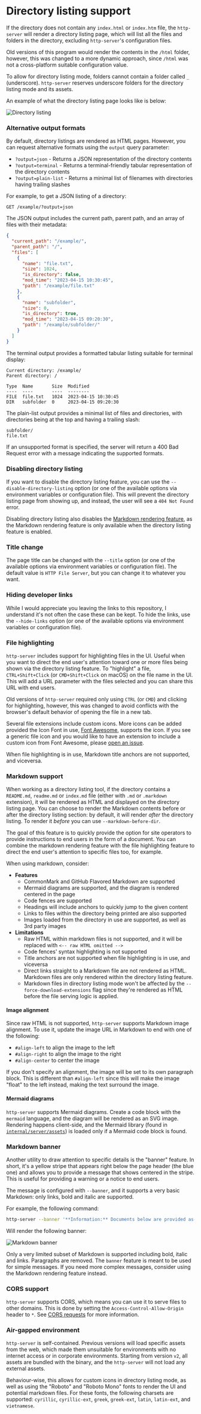 # Directory listing support

If the directory does not contain any `index.html` or `index.htm` file, the `http-server` will render a directory listing page, which will list all the files and folders in the directory, excluding `http-server`'s configuration files.

Old versions of this program would render the contents in the `/html` folder, however, this was changed to a more dynamic approach, since `/html` was not a cross-platform suitable configuration value.

To allow for directory listing mode, folders cannot contain a folder called `_` (underscore). `http-server` reserves underscore folders for the directory listing mode and its assets.

An example of what the directory listing page looks like is below:

![Directory listing](../img/sample-site.png)

### Alternative output formats

By default, directory listings are rendered as HTML pages. However, you can request alternative formats using the `output` query parameter:

* `?output=json` - Returns a JSON representation of the directory contents
* `?output=terminal` - Returns a terminal-friendly tabular representation of the directory contents
* `?output=plain-list` - Returns a minimal list of filenames with directories having trailing slashes

For example, to get a JSON listing of a directory:
```
GET /example/?output=json
```

The JSON output includes the current path, parent path, and an array of files with their metadata:
```json
{
  "current_path": "/example/",
  "parent_path": "/",
  "files": [
    {
      "name": "file.txt",
      "size": 1024,
      "is_directory": false,
      "mod_time": "2023-04-15 10:30:45",
      "path": "/example/file.txt"
    },
    {
      "name": "subfolder",
      "size": 0,
      "is_directory": true,
      "mod_time": "2023-04-15 09:20:30",
      "path": "/example/subfolder/"
    }
  ]
}
```

The terminal output provides a formatted tabular listing suitable for terminal display:
```
Current directory: /example/
Parent directory: /

Type  Name       Size  Modified
----  ----       ----  --------
FILE  file.txt   1024  2023-04-15 10:30:45
DIR   subfolder  0     2023-04-15 09:20:30
```

The plain-list output provides a minimal list of files and directories, with directories being at the top and having a trailing slash:

```
subfolder/
file.txt
```

If an unsupported format is specified, the server will return a 400 Bad Request error with a message indicating the supported formats.

### Disabling directory listing

If you want to disable the directory listing feature, you can use the `--disable-directory-listing` option (or one of the available options via environment variables or configuration file). This will prevent the directory listing page from showing up, and instead, the user will see a `404 Not Found` error.

Disabling directory listing also disables the [Markdown rendering feature](#markdown-support), as the Markdown rendering feature is only available when the directory listing feature is enabled.

### Title change

The page title can be changed with the `--title` option (or one of the available options via environment variables or configuration file). The default value is `HTTP File Server`, but you can change it to whatever you want.

### Hiding developer links

While I would appreciate you leaving the links to this repository, I understand it's not often the case these can be kept. To hide the links, use the `--hide-links` option (or one of the available options via environment variables or configuration file).

### File highlighting

`http-server` includes support for highlighting files in the UI. Useful when you want to direct the end user's attention toward one or more files being shown via the directory listing feature. To "highlight" a file, `CTRL+Shift+Click` (or `CMD+Shift+Click` on macOS) on the file name in the UI. This will add a URL parameter with the files selected and you can share this URL with end users.

Old versions of `http-server` required only using `CTRL` (or `CMD`) and clicking for highlighting, however, this was changed to avoid conflicts with the browser's default behavior of opening the file in a new tab.

Several file extensions include custom icons. More icons can be added provided the Icon Font in use, [Font Awesome](https://fontawesome.com/), supports the icon. If you see a generic file icon and you would like to have an extension to include a custom icon from Font Awesome, please [open an issue](https://github.com/patrickdappollonio/http-server/issues/new).

When file highlighting is in use, Markdown title anchors are not supported, and viceversa.

### Markdown support

When working as a directory listing tool, if the directory contains a `README.md`, `readme.md` or `index.md` file (either with `.md` or `.markdown` extension), it will be rendered as HTML and displayed on the directory listing page. You can choose to render the Markdown contents before or after the directory listing section: by default, it will render _after_ the directory listing. To render it _before_ you can use `--markdown-before-dir`.

The goal of this feature is to quickly provide the option for site operators to provide instructions to end users in the form of a document. You can combine the markdown rendering feature with the file highlighting feature to direct the end user's attention to specific files too, for example.

When using markdown, consider:

* **Features**
  * CommonMark and GitHub Flavored Markdown are supported
  * Mermaid diagrams are supported, and the diagram is rendered centered in the page
  * Code fences are supported
  * Headings will include anchors to quickly jump to the given content
  * Links to files within the directory being printed are also supported
  * Images loaded from the directory in use are supported, as well as 3rd party images
* **Limitations**
  * Raw HTML within markdown files is not supported, and it will be replaced with `<-- raw HTML omitted -->`
  * Code fences' syntax highlighting is not supported
  * Title anchors are not supported when file highlighting is in use, and viceversa
  * Direct links straight to a Markdown file are not rendered as HTML. Markdown files are only rendered within the directory listing feature.
  * Markdown files in directory listing mode won't be affected by the `--force-download-extensions` flag since they're rendered as HTML before the file serving logic is applied.

#### Image alignment

Since raw HTML is not supported, `http-server` supports Markdown image alignment. To use it, update the image URL in Markdown to end with one of the following:

* `#align-left` to align the image to the left
* `#align-right` to align the image to the right
* `#align-center` to center the image

If you don't specify an alignment, the image will be set to its own paragraph block. This is different than `#align-left` since this will make the image "float" to the left instead, making the text surround the image.

#### Mermaid diagrams

`http-server` supports Mermaid diagrams. Create a code block with the `mermaid` language, and the diagram will be rendered as an SVG image. Rendering happens client-side, and the Mermaid library (found in [`internal/server/assets`](../internal/server/assets)) is loaded only if a Mermaid code block is found.

### Markdown banner

Another utility to draw attention to specific details is the "banner" feature. In short, it's a yellow stripe that appears right below the page header (the blue one) and allows you to provide a message that shows centered in the stripe. This is useful for providing a warning or a notice to end users.

The message is configured with `--banner`, and it supports a very basic Markdown: only links, bold and italic are supported.

For example, the following command:

```bash
http-server --banner '**Information:** Documents below are provided as-is, with no guarantees. For more information, see our [help page](https://www.example.org).'
```

Will render the following banner:

![Markdown banner](../img/banner.png)

Only a very limited subset of Markdown is supported including bold, italic and links. Paragraphs are removed. The `banner` feature is meant to be used for simple messages. If you need more complex messages, consider using the Markdown rendering feature instead.

### CORS support

`http-server` supports CORS, which means you can use it to serve files to other domains. This is done by setting the `Access-Control-Allow-Origin` header to `*`. See [CORS requests](./cors-requests.md) for more information.

### Air-gapped environment

`http-server` is self-contained. Previous versions will load specific assets from the web, which made them unsuitable for environments with no internet access or in corporate environments. Starting from version `v2`, all assets are bundled with the binary, and the `http-server` will not load any external assets.

Behaviour-wise, this allows for custom icons in directory listing mode, as well as using the "Roboto" and "Roboto Mono" fonts to render the UI and potential markdown files. For these fonts, the following charsets are supported: `cyrillic`, `cyrillic-ext`, `greek`, `greek-ext`, `latin`, `latin-ext`, and `vietnamese`.
